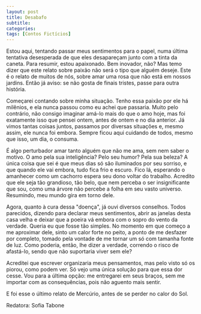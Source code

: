 ```yaml
---
layout: post
title: Desabafo
subtitle:
categories:
tags: [Contos Fictícios]
---
```


Estou aqui, tentando passar meus sentimentos para o papel, numa última tentativa desesperada de que eles desapareçam junto com a tinta da caneta. Para resumir, estou apaixonado. Bem inovador, não? Mas temo dizer que este relato sobre paixão não será o tipo que alguém deseje. Este é o relato de muitos de nós, sobre amar uma rosa que não está em nossos jardins. Então já aviso: se não gosta de finais tristes, passe para outra história.

Começarei contando sobre minha situação. Tenho essa paixão por ele há milênios, e ela nunca passou como eu achei que passaria. Muito pelo contrário, não consigo imaginar amá-lo mais do que o amo hoje, mas foi exatamente isso que pensei ontem, antes de ontem e no dia anterior. Já vimos tantas coisas juntos, passamos por diversas situações e, mesmo assim, ele nunca foi embora. Sempre ficou aqui cuidando de todos, mesmo que isso, um dia, o consuma.

É algo perturbador amar tanto alguém que não me ama, sem nem saber o motivo. O amo pela sua inteligência? Pelo seu humor? Pela sua beleza? A única coisa que sei é que meus dias só são iluminados por seu sorriso, e que quando ele vai embora, tudo fica frio e escuro. Fico lá, esperando o amanhecer como um cachorro espera seu dono voltar do trabalho. Acredito que ele seja tão grandioso, tão belo, que nem perceba o ser insignificante que sou, como uma árvore não percebe a folha em seu vasto universo. Resumindo, meu mundo gira em torno dele.

Agora, quanto à cura dessa "doença", já ouvi diversos conselhos. Todos parecidos, dizendo para declarar meus sentimentos, abrir as janelas desta casa velha e deixar que a poeira vá embora com o sopro do vento da verdade. Queria eu que fosse tão simples. No momento em que começo a me aproximar dele, sinto um calor forte no peito, a ponto de me desfazer por completo, tomado pela vontade de me tornar um só com tamanha fonte de luz. Como poderia, então, lhe dizer a verdade, correndo o risco de afastá-lo, sendo que não suportaria viver sem ele?

Acreditei que escrever organizaria meus pensamentos, mas pelo visto só os piorou, como podem ver. Só vejo uma única solução para que essa dor cesse. Vou para a última opção: me entregarei em seus braços, sem me importar com as consequências, pois não aguento mais sentir.

E foi esse o último relato de Mercúrio, antes de se perder no calor do Sol.

Redatora: Sofia Tabone

